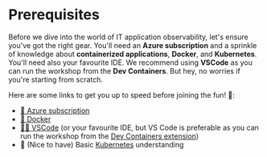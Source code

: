 # Prerequisites

Before we dive into the world of IT application observability, let's ensure you've got the right gear.
You'll need an **Azure subscription** and a sprinkle of knowledge about **containerized applications**, **Docker**, and **Kubernetes**.
You'll need also your favourite IDE. We recommend using **VSCode** as you can run the workshop from the **Dev Containers**.
But hey, no worries if you're starting from scratch.

Here are some links to get you up to speed before joining the fun! 🚀:
- [📝 Azure subscription](https://azure.microsoft.com/en-gb/free/search/?ef_id=_k_CjwKCAjw4P6oBhBsEiwAKYVkq9uGw65S-zFyxzWjEH6VfkppCH5WiSoOjyxnTA56EcMT_1DuNa-0NRoCBvEQAvD_BwE_k_&OCID=AIDcmmtg9dwtad_SEM__k_CjwKCAjw4P6oBhBsEiwAKYVkq9uGw65S-zFyxzWjEH6VfkppCH5WiSoOjyxnTA56EcMT_1DuNa-0NRoCBvEQAvD_BwE_k_&gclid=CjwKCAjw4P6oBhBsEiwAKYVkq9uGw65S-zFyxzWjEH6VfkppCH5WiSoOjyxnTA56EcMT_1DuNa-0NRoCBvEQAvD_BwE)
- [🐠 Docker](https://docs.docker.com/engine/install/)
- [👩‍💻 VSCode](https://code.visualstudio.com/download) (or your favourite IDE, but VS Code is preferable as you can run the workshop from the [Dev Containers extension](https://marketplace.visualstudio.com/items?itemName=ms-vscode-remote.remote-containers))
- 🛟 (Nice to have) Basic [ Kubernetes]((https://kube-workshop.benco.io/)) understanding

